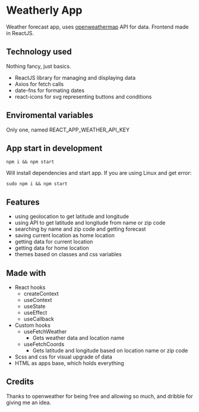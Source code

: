 # Weatherly App

Weather forecast app, uses [openweathermap]('https://openweathermap.org/api')
API for data. Frontend made in ReactJS.

## Technology used

Nothing fancy, just basics.

- ReactJS library for managing and displaying data
- Axios for fetch calls
- date-fns for formating dates
- react-icons for svg representing buttons and conditions

## Enviromental variables

Only one, named REACT_APP_WEATHER_API_KEY

## App start in development

```
npm i && npm start
```

Will install dependencies and start app. If you are using Linux and get error:

```
sudo npm i && npm start
```

## Features

- using geolocation to get latitude and longitude
- using API to get latitude and longitude from name or zip code
- searching by name and zip code and getting forecast
- saving current location as home location
- getting data for current location
- getting data for home location
- themes based on classes and css variables

## Made with

- React hooks
  - createContext
  - useContext
  - useState
  - useEffect
  - useCallback
- Custom hooks
  - useFetchWeather
    - Gets weather data and location name
  - useFetchCoords
    - Gets latitude and longitude based on location name or zip code
- Scss and css for visual upgrade of data
- HTML as apps base, which holds everything

## Credits

Thanks to openweather for being free and allowing so much, and dribble for
giving me an idea.
